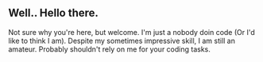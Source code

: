 <h2>Well.. Hello there.</h2> Not sure why you're here, but welcome. I'm just a nobody doin code (Or I'd like to think I am).
Despite my sometimes impressive skill, I am still an amateur. Probably shouldn't rely on me for your coding tasks.

<!---
Iridium-7/Iridium-7 is a ✨ special ✨ repository because its `README.md` (this file) appears on your GitHub profile.
You can click the Preview link to take a look at your changes.
--->
